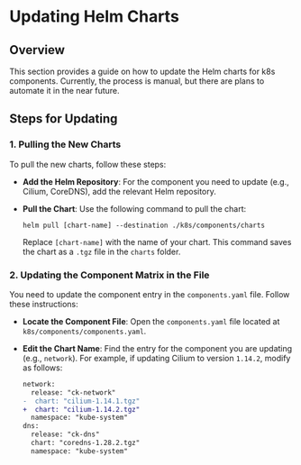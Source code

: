 # Updating Helm Charts

## Overview

This section provides a guide on how to update the Helm charts for k8s components. Currently, the
process is manual, but there are plans to automate it in the near future.

## Steps for Updating

### 1. Pulling the New Charts
To pull the new charts, follow these steps:

- **Add the Helm Repository**: For the component you need to update (e.g., Cilium, CoreDNS), add the relevant Helm repository. 

- **Pull the Chart**: Use the following command to pull the chart:
    ```
    helm pull [chart-name] --destination ./k8s/components/charts
    ```
    Replace `[chart-name]` with the name of your chart. This command saves the chart as a `.tgz` file in the `charts` folder.

### 2. Updating the Component Matrix in the File
You need to update the component entry in the `components.yaml` file. Follow these instructions:

- **Locate the Component File**: Open the `components.yaml` file located at `k8s/components/components.yaml`.

- **Edit the Chart Name**: Find the entry for the component you are updating (e.g., `network`). For example, if updating Cilium to version `1.14.2`, modify as follows:
    ```diff
    network:
      release: "ck-network"
    -  chart: "cilium-1.14.1.tgz"
    +  chart: "cilium-1.14.2.tgz"
      namespace: "kube-system"
    dns:
      release: "ck-dns"
      chart: "coredns-1.28.2.tgz"
      namespace: "kube-system"
    ```
